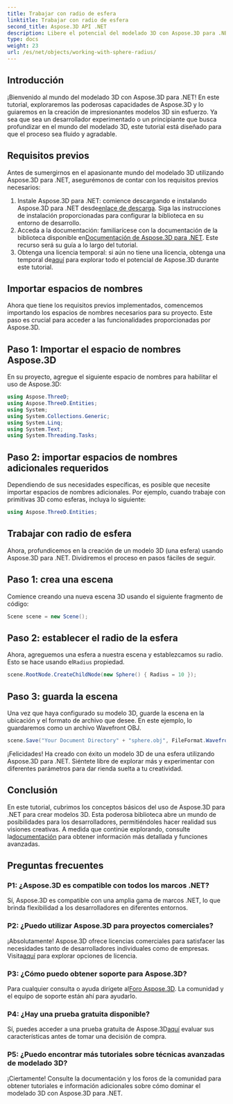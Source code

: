 ```yaml
---
title: Trabajar con radio de esfera
linktitle: Trabajar con radio de esfera
second_title: Aspose.3D API .NET
description: Libere el potencial del modelado 3D con Aspose.3D para .NET. Crea modelos impresionantes sin esfuerzo. ¡Descarga tu prueba gratuita ahora!
type: docs
weight: 23
url: /es/net/objects/working-with-sphere-radius/
---
```

## Introducción
¡Bienvenido al mundo del modelado 3D con Aspose.3D para .NET! En este tutorial, exploraremos las poderosas capacidades de Aspose.3D y lo guiaremos en la creación de impresionantes modelos 3D sin esfuerzo. Ya sea que sea un desarrollador experimentado o un principiante que busca profundizar en el mundo del modelado 3D, este tutorial está diseñado para que el proceso sea fluido y agradable.
## Requisitos previos
Antes de sumergirnos en el apasionante mundo del modelado 3D utilizando Aspose.3D para .NET, asegurémonos de contar con los requisitos previos necesarios:
1.  Instale Aspose.3D para .NET: comience descargando e instalando Aspose.3D para .NET desde[enlace de descarga](https://releases.aspose.com/3d/net/). Siga las instrucciones de instalación proporcionadas para configurar la biblioteca en su entorno de desarrollo.
2.  Acceda a la documentación: familiarícese con la documentación de la biblioteca disponible en[Documentación de Aspose.3D para .NET](https://reference.aspose.com/3d/net/). Este recurso será su guía a lo largo del tutorial.
3. Obtenga una licencia temporal: si aún no tiene una licencia, obtenga una temporal de[aquí](https://purchase.aspose.com/temporary-license/) para explorar todo el potencial de Aspose.3D durante este tutorial.
## Importar espacios de nombres
Ahora que tiene los requisitos previos implementados, comencemos importando los espacios de nombres necesarios para su proyecto. Este paso es crucial para acceder a las funcionalidades proporcionadas por Aspose.3D.
## Paso 1: Importar el espacio de nombres Aspose.3D
En su proyecto, agregue el siguiente espacio de nombres para habilitar el uso de Aspose.3D:
```csharp
using Aspose.ThreeD;
using Aspose.ThreeD.Entities;
using System;
using System.Collections.Generic;
using System.Linq;
using System.Text;
using System.Threading.Tasks;
```
## Paso 2: importar espacios de nombres adicionales requeridos
Dependiendo de sus necesidades específicas, es posible que necesite importar espacios de nombres adicionales. Por ejemplo, cuando trabaje con primitivas 3D como esferas, incluya lo siguiente:
```csharp
using Aspose.ThreeD.Entities;
```
## Trabajar con radio de esfera
Ahora, profundicemos en la creación de un modelo 3D (una esfera) usando Aspose.3D para .NET. Dividiremos el proceso en pasos fáciles de seguir.
## Paso 1: crea una escena
Comience creando una nueva escena 3D usando el siguiente fragmento de código:
```csharp
Scene scene = new Scene();
```
## Paso 2: establecer el radio de la esfera
Ahora, agreguemos una esfera a nuestra escena y establezcamos su radio. Esto se hace usando el`Radius` propiedad.
```csharp
scene.RootNode.CreateChildNode(new Sphere() { Radius = 10 });
```
## Paso 3: guarda la escena
Una vez que haya configurado su modelo 3D, guarde la escena en la ubicación y el formato de archivo que desee. En este ejemplo, lo guardaremos como un archivo Wavefront OBJ.
```csharp
scene.Save("Your Document Directory" + "sphere.obj", FileFormat.WavefrontOBJ);
```
¡Felicidades! Ha creado con éxito un modelo 3D de una esfera utilizando Aspose.3D para .NET. Siéntete libre de explorar más y experimentar con diferentes parámetros para dar rienda suelta a tu creatividad.
## Conclusión
 En este tutorial, cubrimos los conceptos básicos del uso de Aspose.3D para .NET para crear modelos 3D. Esta poderosa biblioteca abre un mundo de posibilidades para los desarrolladores, permitiéndoles hacer realidad sus visiones creativas. A medida que continúe explorando, consulte la[documentación](https://reference.aspose.com/3d/net/) para obtener información más detallada y funciones avanzadas.
## Preguntas frecuentes

### P1: ¿Aspose.3D es compatible con todos los marcos .NET?
Sí, Aspose.3D es compatible con una amplia gama de marcos .NET, lo que brinda flexibilidad a los desarrolladores en diferentes entornos.
### P2: ¿Puedo utilizar Aspose.3D para proyectos comerciales?
¡Absolutamente! Aspose.3D ofrece licencias comerciales para satisfacer las necesidades tanto de desarrolladores individuales como de empresas. Visita[aquí](https://purchase.aspose.com/buy) para explorar opciones de licencia.
### P3: ¿Cómo puedo obtener soporte para Aspose.3D?
 Para cualquier consulta o ayuda dirígete al[Foro Aspose.3D](https://forum.aspose.com/c/3d/18). La comunidad y el equipo de soporte están ahí para ayudarlo.
### P4: ¿Hay una prueba gratuita disponible?
 Sí, puedes acceder a una prueba gratuita de Aspose.3D[aquí](https://releases.aspose.com/) evaluar sus características antes de tomar una decisión de compra.
### P5: ¿Puedo encontrar más tutoriales sobre técnicas avanzadas de modelado 3D?
¡Ciertamente! Consulte la documentación y los foros de la comunidad para obtener tutoriales e información adicionales sobre cómo dominar el modelado 3D con Aspose.3D para .NET.